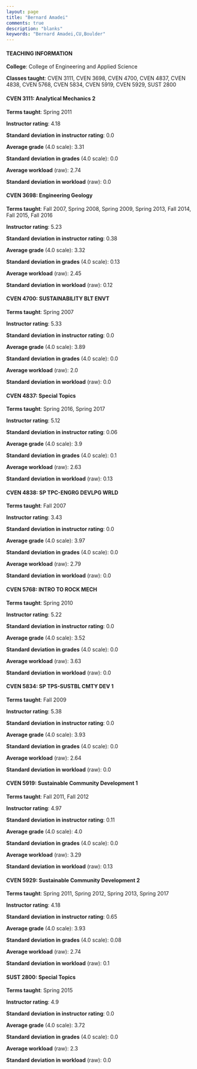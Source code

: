 ```yaml
---
layout: page
title: "Bernard Amadei" 
comments: true
description: "blanks"
keywords: "Bernard Amadei,CU,Boulder"
---
```

<head>
<script src="https://ajax.googleapis.com/ajax/libs/jquery/2.1.3/jquery.min.js"></script>
<script src="https://dl.dropboxusercontent.com/s/pc42nxpaw1ea4o9/highcharts.js?dl=0"></script>
<!-- <script src="../assets/js/highcharts.js"></script> -->
<style type="text/css">@font-face {
	font-family: "Bebas Neue";
	src: url(https://www.filehosting.org/file/details/544349/BebasNeue Regular.otf) format("opentype");
	}
	h1.Bebas { 
		font-family: "Bebas Neue", Verdana, Tahoma;
	}
</style>
</head>
	   
#### TEACHING INFORMATION

**College**: College of Engineering and Applied Science

**Classes taught**: CVEN 3111, CVEN 3698, CVEN 4700, CVEN 4837, CVEN 4838, CVEN 5768, CVEN 5834, CVEN 5919, CVEN 5929, SUST 2800

#### CVEN 3111: Analytical Mechanics 2

**Terms taught**: Spring 2011

**Instructor rating**: 4.18

**Standard deviation in instructor rating**: 0.0

**Average grade** (4.0 scale): 3.31

**Standard deviation in grades** (4.0 scale): 0.0

**Average workload** (raw): 2.74

**Standard deviation in workload** (raw): 0.0

#### CVEN 3698: Engineering Geology

**Terms taught**: Fall 2007, Spring 2008, Spring 2009, Spring 2013, Fall 2014, Fall 2015, Fall 2016

**Instructor rating**: 5.23

**Standard deviation in instructor rating**: 0.38

**Average grade** (4.0 scale): 3.32

**Standard deviation in grades** (4.0 scale): 0.13

**Average workload** (raw): 2.45

**Standard deviation in workload** (raw): 0.12

#### CVEN 4700: SUSTAINABILITY BLT ENVT

**Terms taught**: Spring 2007

**Instructor rating**: 5.33

**Standard deviation in instructor rating**: 0.0

**Average grade** (4.0 scale): 3.89

**Standard deviation in grades** (4.0 scale): 0.0

**Average workload** (raw): 2.0

**Standard deviation in workload** (raw): 0.0

#### CVEN 4837: Special Topics

**Terms taught**: Spring 2016, Spring 2017

**Instructor rating**: 5.12

**Standard deviation in instructor rating**: 0.06

**Average grade** (4.0 scale): 3.9

**Standard deviation in grades** (4.0 scale): 0.1

**Average workload** (raw): 2.63

**Standard deviation in workload** (raw): 0.13

#### CVEN 4838: SP TPC-ENGRG DEVLPG WRLD

**Terms taught**: Fall 2007

**Instructor rating**: 3.43

**Standard deviation in instructor rating**: 0.0

**Average grade** (4.0 scale): 3.97

**Standard deviation in grades** (4.0 scale): 0.0

**Average workload** (raw): 2.79

**Standard deviation in workload** (raw): 0.0

#### CVEN 5768: INTRO TO ROCK MECH

**Terms taught**: Spring 2010

**Instructor rating**: 5.22

**Standard deviation in instructor rating**: 0.0

**Average grade** (4.0 scale): 3.52

**Standard deviation in grades** (4.0 scale): 0.0

**Average workload** (raw): 3.63

**Standard deviation in workload** (raw): 0.0

#### CVEN 5834: SP TPS-SUSTBL CMTY DEV 1

**Terms taught**: Fall 2009

**Instructor rating**: 5.38

**Standard deviation in instructor rating**: 0.0

**Average grade** (4.0 scale): 3.93

**Standard deviation in grades** (4.0 scale): 0.0

**Average workload** (raw): 2.64

**Standard deviation in workload** (raw): 0.0

#### CVEN 5919: Sustainable Community Development 1

**Terms taught**: Fall 2011, Fall 2012

**Instructor rating**: 4.97

**Standard deviation in instructor rating**: 0.11

**Average grade** (4.0 scale): 4.0

**Standard deviation in grades** (4.0 scale): 0.0

**Average workload** (raw): 3.29

**Standard deviation in workload** (raw): 0.13

#### CVEN 5929: Sustainable Community Development 2

**Terms taught**: Spring 2011, Spring 2012, Spring 2013, Spring 2017

**Instructor rating**: 4.18

**Standard deviation in instructor rating**: 0.65

**Average grade** (4.0 scale): 3.93

**Standard deviation in grades** (4.0 scale): 0.08

**Average workload** (raw): 2.74

**Standard deviation in workload** (raw): 0.1

#### SUST 2800: Special Topics

**Terms taught**: Spring 2015

**Instructor rating**: 4.9

**Standard deviation in instructor rating**: 0.0

**Average grade** (4.0 scale): 3.72

**Standard deviation in grades** (4.0 scale): 0.0

**Average workload** (raw): 2.3

**Standard deviation in workload** (raw): 0.0

